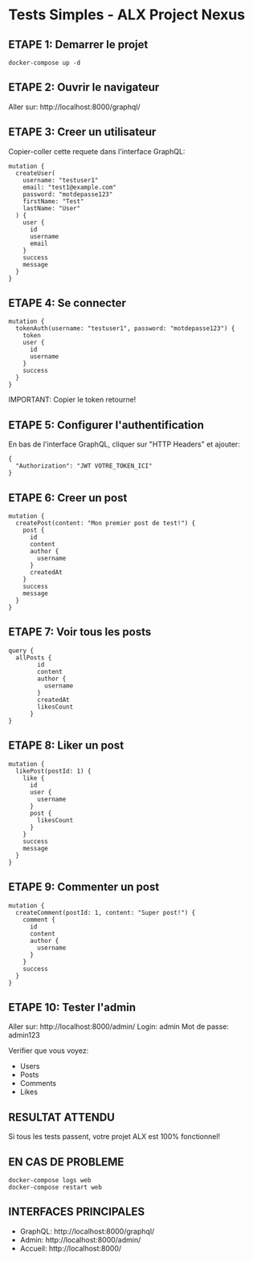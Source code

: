 # Tests Simples - ALX Project Nexus

## ETAPE 1: Demarrer le projet
```
docker-compose up -d
```

## ETAPE 2: Ouvrir le navigateur
Aller sur: http://localhost:8000/graphql/

## ETAPE 3: Creer un utilisateur
Copier-coller cette requete dans l'interface GraphQL:

```
mutation {
  createUser(
    username: "testuser1"
    email: "test1@example.com"
    password: "motdepasse123"
    firstName: "Test"
    lastName: "User"
  ) {
    user {
      id
      username
      email
    }
    success
    message
  }
}
```

## ETAPE 4: Se connecter
```
mutation {
  tokenAuth(username: "testuser1", password: "motdepasse123") {
    token
    user {
      id
      username
    }
    success
  }
}
```

IMPORTANT: Copier le token retourne!

## ETAPE 5: Configurer l'authentification
En bas de l'interface GraphQL, cliquer sur "HTTP Headers" et ajouter:
```
{
  "Authorization": "JWT VOTRE_TOKEN_ICI"
}
```

## ETAPE 6: Creer un post
```
mutation {
  createPost(content: "Mon premier post de test!") {
    post {
      id
      content
      author {
        username
      }
      createdAt
    }
    success
    message
  }
}
```

## ETAPE 7: Voir tous les posts
```
query {
  allPosts {
        id
        content
        author {
          username
        }
        createdAt
        likesCount
      }
}
```

## ETAPE 8: Liker un post
```
mutation {
  likePost(postId: 1) {
    like {
      id
      user {
        username
      }
      post {
        likesCount
      }
    }
    success
    message
  }
}
```

## ETAPE 9: Commenter un post
```
mutation {
  createComment(postId: 1, content: "Super post!") {
    comment {
      id
      content
      author {
        username
      }
    }
    success
  }
}
```

## ETAPE 10: Tester l'admin
Aller sur: http://localhost:8000/admin/
Login: admin
Mot de passe: admin123

Verifier que vous voyez:
- Users
- Posts  
- Comments
- Likes

## RESULTAT ATTENDU
Si tous les tests passent, votre projet ALX est 100% fonctionnel!

## EN CAS DE PROBLEME
```
docker-compose logs web
docker-compose restart web
```

## INTERFACES PRINCIPALES
- GraphQL: http://localhost:8000/graphql/
- Admin: http://localhost:8000/admin/
- Accueil: http://localhost:8000/
